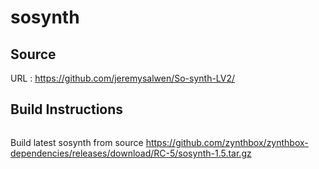 # sosynth

## Source
URL : https://github.com/jeremysalwen/So-synth-LV2/

## Build Instructions
```sh
```

Build latest sosynth from source https://github.com/zynthbox/zynthbox-dependencies/releases/download/RC-5/sosynth-1.5.tar.gz